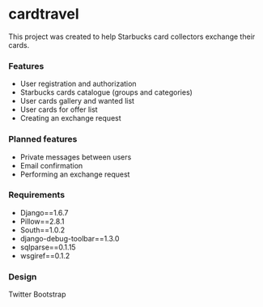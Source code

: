 # cardtravel
This project was created to help Starbucks card collectors exchange their cards.

<h3>Features</h3>
<ul>
<li>User registration and authorization</li>
<li>Starbucks cards catalogue (groups and categories)</li>
<li>User cards gallery and wanted list</li>
<li>User cards for offer list</li>
<li>Creating an exchange request</li>
</ul>

<h3>Planned features</h3>
<ul>
<li>Private messages between users</li>
<li>Email confirmation</li>
<li>Performing an exchange request</li>
</ul>

<h3>Requirements</h3>
<ul>
<li>Django==1.6.7</li>
<li>Pillow==2.8.1</li>
<li>South==1.0.2</li>
<li>django-debug-toolbar==1.3.0</li>
<li>sqlparse==0.1.15</li>
<li>wsgiref==0.1.2</li>
</ul>

<h3>Design</h3>
Twitter Bootstrap 

